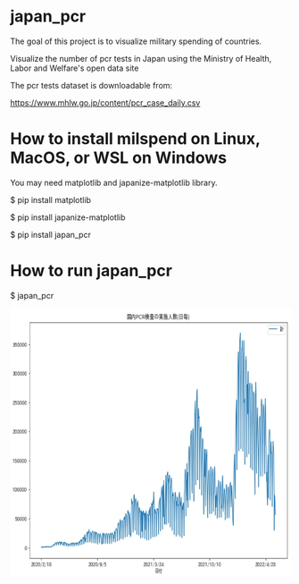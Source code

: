 # japan_pcr


The goal of this project is to visualize military spending of countries.

Visualize the number of pcr tests in Japan using the Ministry of Health, Labor and Welfare's open data site

The pcr tests dataset is downloadable from:

https://www.mhlw.go.jp/content/pcr_case_daily.csv



# How to install milspend on Linux, MacOS, or WSL on Windows
You may need matplotlib and japanize-matplotlib  library.

$ pip install matplotlib

$ pip install japanize-matplotlib

$ pip install japan_pcr


# How to run japan_pcr

$ japan_pcr

<img src='https://github.com/kambara123/japan_pcr/blob/main/result.jpg' width=640 height=480>
